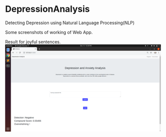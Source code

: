 # DepressionAnalysis
Detecting Depression using Natural Language Processing(NLP)

Some screenshots of working of Web App.

Result for joyful sentences.
![alt tag](https://github.com/bansuri0100/DepressionAnalysis/blob/master/screenshots/a.png)
